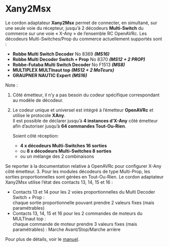 # Xany2Msx

Le cordon adaptateur **Xany2Msx** permet de connecter, en simultané, sur une seule voie du
récepteur, jusqu’à 2 décodeurs **Multi-Switch** du commerce sur une voie « X-Any » de l’ensemble
RC OpenAVRc.
Les décodeurs Multi-Switches/Prop du commerce actuellement supportés sont :
* **Robbe Multi Switch Decoder** No 8369 ***(MS16)***
* **Robbe Multi Decoder Switch + Prop** No 8370 ***(MS12 + 2 PROP)***
* **Robbe-Futaba Multi Switch Decoder** No F1513 ***(MS8)***
* **MULTIPLEX MULTInaut top** ***(MS12 + 2 MoTeurs)***
* **GRAUPNER NAUTIC Expert** ***(MS16)***

Note :
1. Côté émetteur, il n’y a pas besoin du codeur spécifique correspondant au modèle de
décodeur.
2. Le codeur unique et universel est intégré à l’émetteur **OpenAVRc** et utilise le protocole **XAny**.  
Il est possible de déclarer jusqu’à **4 instances d’X-Any** côté émetteur afin d’autoriser
jusqu’à **64 commandes Tout-Ou-Rien**.

   Soient côté réception:
   * **4 x décodeurs Multi-Switches 16 sorties**
   * ou **8 x décodeurs Multi-Switches 8 sorties**
   * ou un mélange des 2 combinaisons

Se reporter à la documentation relative à OpenAVRc pour configurer X-Any côté émetteur.
3. Pour les modules décodeurs de type Multi-Prop, les sorties proportionnelles sont gérées en
Tout-Ou-Rien. Le cordon adaptateur Xany2Msx utilise l’état des contacts 13, 14, 15 et 16 :
* Contacts 13 et 14 pour les 2 voies proportionnelles du Multi Decoder Switch + Prop :  
chaque sortie proportionnelle pouvant prendre 2 valeurs fixes (mais paramétrables)
* Contacts 13, 14, 15 et 16 pour les 2 commandes de moteurs du MULTInaut top :  
chaque commande de moteur prendre 3 valeurs fixes (mais paramétrables) : Marche
Avant/Stop/Marche arrière

Pour plus de détails, voir le [manuel](https://github.com/Ingwie/OpenAVRc_Hw/blob/V3/Xany2Msx/Xany2Msx_Manuel_Utilisateur.pdf).



